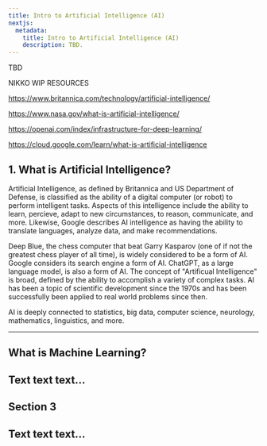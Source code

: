 ```yaml
---
title: Intro to Artificial Intelligence (AI)
nextjs:
  metadata:
    title: Intro to Artificial Intelligence (AI)
    description: TBD.
---
```


TBD

NIKKO WIP RESOURCES

https://www.britannica.com/technology/artificial-intelligence/

https://www.nasa.gov/what-is-artificial-intelligence/

https://openai.com/index/infrastructure-for-deep-learning/

https://cloud.google.com/learn/what-is-artificial-intelligence


## 1. What is Artificial Intelligence?
Artificial Intelligence, as defined by Britannica and US Department of Defense, is classified as the ability of a digital computer (or robot)
to perform intelligent tasks. Aspects of this intelligence include the ability to learn, percieve, adapt to new circumstances, to reason, communicate, and more. Likewise, Google describes AI intelligence as having the ability to translate languages, analyze data, and make recommendations.

Deep Blue, the chess computer that beat Garry Kasparov (one of if not the greatest chess player of all time), is widely considered to be a form of AI. Google considers its search engine a form of AI. ChatGPT, as a large language model, is also a form of AI. The concept of "Artificual Intelligence" is broad, defined by the ability to accomplish a variety of complex tasks. AI has been a topic of scientific development since the 1970s and has been successfully been applied to real world problems since then.

AI is deeply connected to statistics, big data, computer science, neurology, mathematics, linguistics, and more.

---

## What is Machine Learning?
Text text text...
---

## Section 3
Text text text...
---

